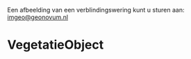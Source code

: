 Een afbeelding van een verblindingswering kunt u sturen aan: [imgeo@geonovum.nl](mailto:info@geonovum.nl)

# VegetatieObject
